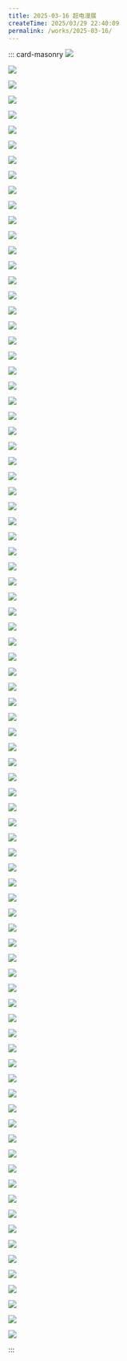 ```yaml
---
title: 2025-03-16 超电漫展
createTime: 2025/03/29 22:40:09
permalink: /works/2025-03-16/
---
```




::: card-masonry
![](https://oss.ajohn.top/blog/works/2025-03-16/DSC_3612.webp)

![](https://oss.ajohn.top/blog/works/2025-03-16/DSC_3634.webp)

![](https://oss.ajohn.top/blog/works/2025-03-16/DSC_3664.webp)

![](https://oss.ajohn.top/blog/works/2025-03-16/DSC_3679.webp)

![](https://oss.ajohn.top/blog/works/2025-03-16/DSC_3684.webp)

![](https://oss.ajohn.top/blog/works/2025-03-16/DSC_3688.webp)

![](https://oss.ajohn.top/blog/works/2025-03-16/DSC_3692.webp)

![](https://oss.ajohn.top/blog/works/2025-03-16/DSC_3696.webp)

![](https://oss.ajohn.top/blog/works/2025-03-16/DSC_3704.webp)

![](https://oss.ajohn.top/blog/works/2025-03-16/DSC_3709.webp)

![](https://oss.ajohn.top/blog/works/2025-03-16/DSC_3712.webp)

![](https://oss.ajohn.top/blog/works/2025-03-16/DSC_3715.webp)

![](https://oss.ajohn.top/blog/works/2025-03-16/DSC_3719.webp)

![](https://oss.ajohn.top/blog/works/2025-03-16/DSC_3728.webp)

![](https://oss.ajohn.top/blog/works/2025-03-16/DSC_3730.webp)

![](https://oss.ajohn.top/blog/works/2025-03-16/DSC_3731.webp)

![](https://oss.ajohn.top/blog/works/2025-03-16/DSC_3738.webp)

![](https://oss.ajohn.top/blog/works/2025-03-16/DSC_3742.webp)

![](https://oss.ajohn.top/blog/works/2025-03-16/DSC_3828.webp)

![](https://oss.ajohn.top/blog/works/2025-03-16/DSC_3832.webp)

![](https://oss.ajohn.top/blog/works/2025-03-16/DSC_3836.webp)

![](https://oss.ajohn.top/blog/works/2025-03-16/DSC_3844.webp)

![](https://oss.ajohn.top/blog/works/2025-03-16/DSC_3848.webp)

![](https://oss.ajohn.top/blog/works/2025-03-16/DSC_3862.webp)

![](https://oss.ajohn.top/blog/works/2025-03-16/DSC_3871.webp)

![](https://oss.ajohn.top/blog/works/2025-03-16/DSC_3876.webp)

![](https://oss.ajohn.top/blog/works/2025-03-16/DSC_3883.webp)

![](https://oss.ajohn.top/blog/works/2025-03-16/DSC_3887.webp)

![](https://oss.ajohn.top/blog/works/2025-03-16/DSC_3896.webp)

![](https://oss.ajohn.top/blog/works/2025-03-16/DSC_3906.webp)

![](https://oss.ajohn.top/blog/works/2025-03-16/DSC_3912.webp)

![](https://oss.ajohn.top/blog/works/2025-03-16/DSC_3921.webp)

![](https://oss.ajohn.top/blog/works/2025-03-16/DSC_3927.webp)

![](https://oss.ajohn.top/blog/works/2025-03-16/DSC_3936.webp)

![](https://oss.ajohn.top/blog/works/2025-03-16/DSC_3946.webp)

![](https://oss.ajohn.top/blog/works/2025-03-16/DSC_3950.webp)

![](https://oss.ajohn.top/blog/works/2025-03-16/DSC_3960.webp)

![](https://oss.ajohn.top/blog/works/2025-03-16/DSC_4053.webp)

![](https://oss.ajohn.top/blog/works/2025-03-16/DSC_4062.webp)

![](https://oss.ajohn.top/blog/works/2025-03-16/DSC_4076.webp)

![](https://oss.ajohn.top/blog/works/2025-03-16/DSC_4105.webp)

![](https://oss.ajohn.top/blog/works/2025-03-16/DSC_4128.webp)

![](https://oss.ajohn.top/blog/works/2025-03-16/DSC_4138.webp)

![](https://oss.ajohn.top/blog/works/2025-03-16/DSC_4139.webp)

![](https://oss.ajohn.top/blog/works/2025-03-16/DSC_4145.webp)

![](https://oss.ajohn.top/blog/works/2025-03-16/DSC_4149.webp)

![](https://oss.ajohn.top/blog/works/2025-03-16/DSC_4152.webp)

![](https://oss.ajohn.top/blog/works/2025-03-16/DSC_4165.webp)

![](https://oss.ajohn.top/blog/works/2025-03-16/DSC_4181.webp)

![](https://oss.ajohn.top/blog/works/2025-03-16/DSC_4187.webp)

![](https://oss.ajohn.top/blog/works/2025-03-16/DSC_4211.webp)

![](https://oss.ajohn.top/blog/works/2025-03-16/DSC_4217.webp)

![](https://oss.ajohn.top/blog/works/2025-03-16/DSC_4223.webp)

![](https://oss.ajohn.top/blog/works/2025-03-16/DSC_4350.webp)

![](https://oss.ajohn.top/blog/works/2025-03-16/DSC_4362.webp)

![](https://oss.ajohn.top/blog/works/2025-03-16/DSC_4600.webp)

![](https://oss.ajohn.top/blog/works/2025-03-16/DSC_4601.webp)

![](https://oss.ajohn.top/blog/works/2025-03-16/DSC_4604.webp)

![](https://oss.ajohn.top/blog/works/2025-03-16/DSC_4620.webp)

![](https://oss.ajohn.top/blog/works/2025-03-16/DSC_4624.webp)

![](https://oss.ajohn.top/blog/works/2025-03-16/DSC_4626.webp)

![](https://oss.ajohn.top/blog/works/2025-03-16/DSC_4628.webp)

![](https://oss.ajohn.top/blog/works/2025-03-16/DSC_4639.webp)

![](https://oss.ajohn.top/blog/works/2025-03-16/DSC_4642.webp)

![](https://oss.ajohn.top/blog/works/2025-03-16/DSC_4645.webp)

![](https://oss.ajohn.top/blog/works/2025-03-16/DSC_4647.webp)

![](https://oss.ajohn.top/blog/works/2025-03-16/DSC_4649.webp)

![](https://oss.ajohn.top/blog/works/2025-03-16/DSC_4654.webp)

![](https://oss.ajohn.top/blog/works/2025-03-16/DSC_4658.webp)

![](https://oss.ajohn.top/blog/works/2025-03-16/DSC_4660.webp)

![](https://oss.ajohn.top/blog/works/2025-03-16/DSC_4662.webp)

![](https://oss.ajohn.top/blog/works/2025-03-16/DSC_4666.webp)

![](https://oss.ajohn.top/blog/works/2025-03-16/DSC_4668.webp)

![](https://oss.ajohn.top/blog/works/2025-03-16/DSC_4671.webp)

![](https://oss.ajohn.top/blog/works/2025-03-16/DSC_4673.webp)

![](https://oss.ajohn.top/blog/works/2025-03-16/DSC_4682.webp)

![](https://oss.ajohn.top/blog/works/2025-03-16/DSC_4684.webp)

![](https://oss.ajohn.top/blog/works/2025-03-16/DSC_4686.webp)

![](https://oss.ajohn.top/blog/works/2025-03-16/DSC_4692.webp)

![](https://oss.ajohn.top/blog/works/2025-03-16/DSC_4701.webp)

![](https://oss.ajohn.top/blog/works/2025-03-16/DSC_4704.webp)

![](https://oss.ajohn.top/blog/works/2025-03-16/DSC_4715.webp)

![](https://oss.ajohn.top/blog/works/2025-03-16/DSC_4729.webp)

![](https://oss.ajohn.top/blog/works/2025-03-16/DSC_4736.webp)

![](https://oss.ajohn.top/blog/works/2025-03-16/DSC_4744.webp)

![](https://oss.ajohn.top/blog/works/2025-03-16/DSC_4821.webp)

:::


